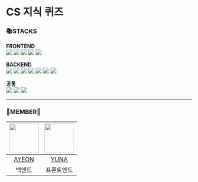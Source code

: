 # CS 지식 퀴즈


### 📚STACKS
**FRONTEND**  
<img src="https://img.shields.io/badge/html5-E34F26?style=for-the-badge&logo=html5&logoColor=white">
<img src="https://img.shields.io/badge/css-1572B6?style=for-the-badge&logo=css3&logoColor=white">
<img src="https://img.shields.io/badge/javascript-F7DF1E?style=for-the-badge&logo=javascript&logoColor=black">
<img src="https://img.shields.io/badge/react-61DAFB?style=for-the-badge&logo=react&logoColor=black">
<img src="https://img.shields.io/badge/vite-646CFF?style=for-the-badge&logo=vite&logoColor=white">

**BACKEND**  
<img src="https://img.shields.io/badge/java-007396?style=for-the-badge&logo=java&logoColor=white">
<img src="https://img.shields.io/badge/mysql-4479A1?style=for-the-badge&logo=mysql&logoColor=white">
<img src="https://img.shields.io/badge/springboot-6DB33F?style=for-the-badge&logo=springboot&logoColor=white">
<img src="https://img.shields.io/badge/gradle-02303A?style=for-the-badge&logo=gradle&logoColor=white">
<img src="https://img.shields.io/badge/redis-FF4438?style=for-the-badge&logo=redis&logoColor=white">
<img src="https://img.shields.io/badge/caddy-1F88C0?style=for-the-badge&logo=caddy&logoColor=white">
<img src="https://img.shields.io/badge/amazonec2-FF9900?style=for-the-badge&logo=amazonec2&logoColor=white">  

**공통**  
<img src="https://img.shields.io/badge/github-181717?style=for-the-badge&logo=github&logoColor=white">
<img src="https://img.shields.io/badge/git-F05032?style=for-the-badge&logo=git&logoColor=white">
<img src="https://img.shields.io/badge/git-000000?style=for-the-badge&logo=notion&logoColor=white">

---

### 🐙MEMBER🐹
|<image src="https://github.com/user-attachments/assets/07845cb5-97ea-454e-b79e-3bab41e8c71f" width="80">|<img src="https://github.com/user-attachments/assets/ab400a82-cc18-439a-969d-f9818720975b" width="80">|
|:---:|:---:|
|[AYEON](https://github.com/AYEOOON)|[YUNA](https://github.com/yunadada)|
|백엔드|프론트엔드|
